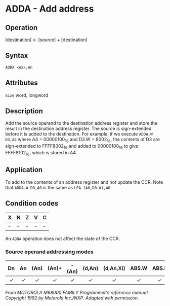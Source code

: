 # ADDA - Add address

## Operation
[destination] ← [source] + [destination]

## Syntax
```assembly
ADDA <ea>,An
```

## Attributes
`Size` word, longword

## Description
Add the source operand to the destination address register and store the result in the destination address register. The source is sign-extended before it is added to the destination. For example, if we execute `ADDA.W D3,A4` where A4 = 00000100<sub>16</sub> and D3.W = 8002<sub>16</sub>, the contents of D3 are sign-extended to FFFF8002<sub>16</sub> and added to 00000100<sub>16</sub> to give FFFF8102<sub>16</sub>, which is stored in A4.


## Application
To add to the contents of an address register and not update the CCR. Note that `ADDA.W D0,A0` is the same as `LEA (A0,D0.W),A0`.

## Condition codes
|X|N|Z|V|C|
|--|--|--|--|--|
|-|-|-|-|-|

An `ADDA` operation does not affect the state of the CCR.

### Source operand addressing modes
|Dn|An|(An)|(An)+|-(An)|(d,An)|(d,An,Xi)|ABS.W|ABS.L|(d,PC)|(d,PC,Xn)|imm|
|:-:|:-:|:-:|:-:|:-:|:-:|:-:|:-:|:-:|:-:|:-:|:-:|
|✓|✓|✓|✓|✓|✓|✓|✓|✓|✓|✓|✓|

*From MOTOROLA M68000 FAMILY Programmer's reference manual. Copyright 1992 by Motorola Inc./NXP. Adapted with permission.*